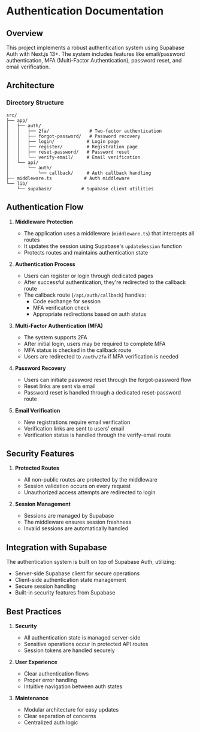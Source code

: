 # Authentication Documentation

## Overview
This project implements a robust authentication system using Supabase Auth with Next.js 13+. The system includes features like email/password authentication, MFA (Multi-Factor Authentication), password reset, and email verification.

## Architecture

### Directory Structure
```
src/
├── app/
│   ├── auth/
│   │   ├── 2fa/               # Two-factor authentication
│   │   ├── forgot-password/   # Password recovery
│   │   ├── login/            # Login page
│   │   ├── register/         # Registration page
│   │   ├── reset-password/   # Password reset
│   │   └── verify-email/     # Email verification
│   └── api/
│       └── auth/
│           └── callback/     # Auth callback handling
├── middleware.ts            # Auth middleware
└── lib/
    └── supabase/           # Supabase client utilities
```

## Authentication Flow

1. **Middleware Protection**
   - The application uses a middleware (`middleware.ts`) that intercepts all routes
   - It updates the session using Supabase's `updateSession` function
   - Protects routes and maintains authentication state

2. **Authentication Process**
   - Users can register or login through dedicated pages
   - After successful authentication, they're redirected to the callback route
   - The callback route (`/api/auth/callback`) handles:
     - Code exchange for session
     - MFA verification check
     - Appropriate redirections based on auth status

3. **Multi-Factor Authentication (MFA)**
   - The system supports 2FA
   - After initial login, users may be required to complete MFA
   - MFA status is checked in the callback route
   - Users are redirected to `/auth/2fa` if MFA verification is needed

4. **Password Recovery**
   - Users can initiate password reset through the forgot-password flow
   - Reset links are sent via email
   - Password reset is handled through a dedicated reset-password route

5. **Email Verification**
   - New registrations require email verification
   - Verification links are sent to users' email
   - Verification status is handled through the verify-email route

## Security Features

1. **Protected Routes**
   - All non-public routes are protected by the middleware
   - Session validation occurs on every request
   - Unauthorized access attempts are redirected to login

2. **Session Management**
   - Sessions are managed by Supabase
   - The middleware ensures session freshness
   - Invalid sessions are automatically handled

## Integration with Supabase

The authentication system is built on top of Supabase Auth, utilizing:
- Server-side Supabase client for secure operations
- Client-side authentication state management
- Secure session handling
- Built-in security features from Supabase

## Best Practices

1. **Security**
   - All authentication state is managed server-side
   - Sensitive operations occur in protected API routes
   - Session tokens are handled securely

2. **User Experience**
   - Clear authentication flows
   - Proper error handling
   - Intuitive navigation between auth states

3. **Maintenance**
   - Modular architecture for easy updates
   - Clear separation of concerns
   - Centralized auth logic
